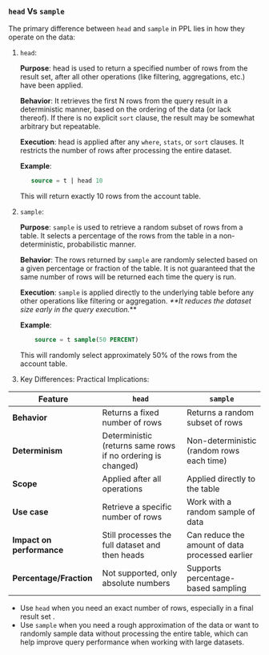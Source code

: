 ### `head` Vs `sample`
The primary difference between `head` and `sample` in PPL lies in how they operate on the data:

1. `head`:

   **Purpose**: head is used to return a specified number of rows from the result set, after all other operations (like filtering, aggregations, etc.) have been applied.

   **Behavior**: It retrieves the first N rows from the query result in a deterministic manner, based on the ordering of the data (or lack thereof). If there is no explicit `sort` clause, the result may be somewhat arbitrary but repeatable.
   
   **Execution**: head is applied after any `where`, `stats`, or `sort` clauses. It restricts the number of rows after processing the entire dataset.
   
   **Example**:
    ```sql
       source = t | head 10
    ```
   This will return exactly 10 rows from the account table.

2. `sample`:

   **Purpose**: `sample` is used to retrieve a random subset of rows from a table. It selects a percentage of the rows from the table in a non-deterministic, probabilistic manner.
  
   **Behavior**: The rows returned by `sample` are randomly selected based on a given percentage or fraction of the table. It is not guaranteed that the same number of rows will be returned each time the query is run.
   
   **Execution**: `sample` is applied directly to the underlying table before any other operations like filtering or aggregation. _**It reduces the dataset size early in the query execution._**
   
   **Example**:
    ```sql
        source = t sample(50 PERCENT)
    ```
   This will randomly select approximately 50% of the rows from the account table.
   
3. Key Differences:
   Practical Implications:

| Feature                   | `head`                                                      | `sample`                                      |
|---------------------------|-------------------------------------------------------------|----------------------------------------------------|
| **Behavior**              | Returns a fixed number of rows                              | Returns a random subset of rows                    |
| **Determinism**           | Deterministic (returns same rows if no ordering is changed) | Non-deterministic (random rows each time)          |
| **Scope**                 | Applied after all operations                                | Applied directly to the table                      |
| **Use case**              | Retrieve a specific number of rows                          | Work with a random sample of data                  |
| **Impact on performance** | Still processes the full dataset and then heads             | Can reduce the amount of data processed earlier    |
| **Percentage/Fraction**   | Not supported, only absolute numbers                        | Supports percentage-based sampling                 |

- Use `head` when you need an exact number of rows, especially in a final result set .
- Use `sample` when you need a rough approximation of the data or want to randomly sample data without processing the entire table, which can help improve query performance when working with large datasets.





